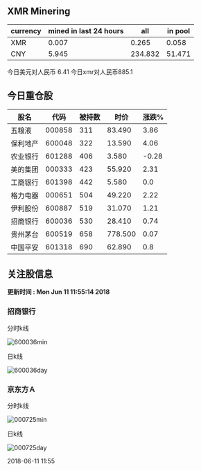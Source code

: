 ## XMR Minering

|currency|mined in last 24 hours|all|in pool|
|---|---|---|---|
|XMR|0.007|0.265|0.058|
|CNY|5.945|234.832|51.471|

今日美元对人民币 6.41	今日xmr对人民币885.1


## 今日重仓股 

|股名|代码|被持数|时价|涨跌%|
|---|---|---|---|---|
|五粮液|000858|311|83.490|3.86|
|保利地产|600048|322|13.590|4.06|
|农业银行|601288|406|3.580|-0.28|
|美的集团|000333|423|55.920|2.31|
|工商银行|601398|442|5.580|0.0|
|格力电器|000651|504|49.220|2.22|
|伊利股份|600887|519|31.070|1.21|
|招商银行|600036|530|28.410|0.74|
|贵州茅台|600519|658|778.500|0.07|
|中国平安|601318|690|62.890|0.8|

## 关注股信息
**更新时间 : Mon Jun 11 11:55:14 2018**
### 招商银行 
分时k线

![600036min](http://image.sinajs.cn/newchart/min/n/sh600036.gif)

日k线

![600036day](http://image.sinajs.cn/newchart/daily/n/sh600036.gif)

### 京东方Ａ 
分时k线

![000725min](http://image.sinajs.cn/newchart/min/n/sz000725.gif)

日k线

![000725day](http://image.sinajs.cn/newchart/daily/n/sz000725.gif)

2018-06-11 11:55
